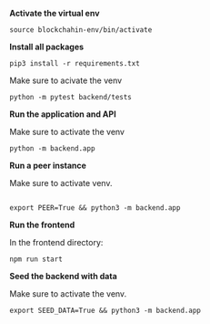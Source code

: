 **Activate the virtual env**
```
source blockchahin-env/bin/activate
```

**Install all packages**
```
pip3 install -r requirements.txt
```

Make sure to acivate the venv

```
python -m pytest backend/tests
```

**Run the application and API**

Make sure to activate the venv

```
python -m backend.app
```

**Run a peer instance**

Make sure to activate venv.

```

export PEER=True && python3 -m backend.app
```

**Run the frontend**

In the frontend directory:
```
npm run start
```
**Seed the backend with data**

Make sure to activate the venv.

```
export SEED_DATA=True && python3 -m backend.app
```